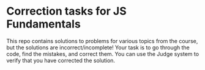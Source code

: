 # Correction tasks for JS Fundamentals

This repo contains solutions to problems for various topics from the course, but the solutions are incorrect/incomplete! Your task is to go through the code, find the mistakes, and correct them. You can use the Judge system to verify that you have corrected the solution.
